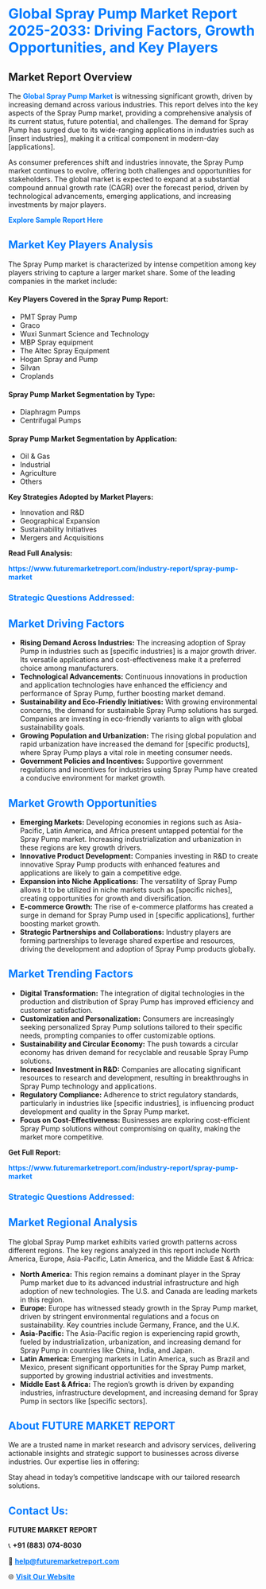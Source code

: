 <h1 style="color: #007BFF;">Global Spray Pump Market Report 2025-2033: Driving Factors, Growth Opportunities, and Key Players</h1>

<section id="overview">
<h2>Market Report Overview</h2>
<p>The <a href="https://www.futuremarketreport.com/industry-report/spray-pump-market" style="color: #007BFF; text-decoration: none;"><strong>Global Spray Pump Market</strong></a> is witnessing significant growth, driven by increasing demand across various industries. This report delves into the key aspects of the Spray Pump market, providing a comprehensive analysis of its current status, future potential, and challenges. The demand for Spray Pump has surged due to its wide-ranging applications in industries such as [insert industries], making it a critical component in modern-day [applications].</p>
<p>As consumer preferences shift and industries innovate, the Spray Pump market continues to evolve, offering both challenges and opportunities for stakeholders. The global market is expected to expand at a substantial compound annual growth rate (CAGR) over the forecast period, driven by technological advancements, emerging applications, and increasing investments by major players.</p>
</section>

<section id="overview">
<p><a href="https://www.futuremarketreport.com/request-sample/reportId=105078" style="color: #007BFF; text-decoration: none;"><strong>Explore Sample Report Here</strong></a></p>
</section>

<section id="key-players">
<h2 style="color: #007BFF;">Market Key Players Analysis</h2>
<p>The Spray Pump market is characterized by intense competition among key players striving to capture a larger market share. Some of the leading companies in the market include:</p>
<h4>Key Players Covered in the Spray Pump Report:</h4>
<ul><li>PMT Spray Pump</li><li>Graco</li><li>Wuxi Sunmart Science and Technology</li><li>MBP Spray equipment</li><li>The Altec Spray Equipment</li><li>Hogan Spray and Pump</li><li>Silvan</li><li>Croplands</li></ul>
<h4>Spray Pump Market Segmentation by Type:</h4>
<ul><li>Diaphragm Pumps</li><li>Centrifugal Pumps</li></ul>

<h4>Spray Pump Market Segmentation by Application:</h4>
<ul><li>Oil &amp; Gas</li><li>Industrial</li><li>Agriculture</li><li>Others</li></ul>
<p><strong>Key Strategies Adopted by Market Players:</strong></p>
<ul>
<li>Innovation and R&D</li>
<li>Geographical Expansion</li>
<li>Sustainability Initiatives</li>
<li>Mergers and Acquisitions</li>
</ul>
</section>

<section>
<p><strong>Read Full Analysis: </strong></p><a href="https://www.futuremarketreport.com/industry-report/spray-pump-market" style="color: #007BFF; text-decoration: none;"><strong>https://www.futuremarketreport.com/industry-report/spray-pump-market</strong></a>
<h3 style="color: #007BFF;">Strategic Questions Addressed:</h3>
</section>

<section id="driving-factors">
<h2 style="color: #007BFF;">Market Driving Factors</h2>
<ul>
<li><strong>Rising Demand Across Industries:</strong> The increasing adoption of Spray Pump in industries such as [specific industries] is a major growth driver. Its versatile applications and cost-effectiveness make it a preferred choice among manufacturers.</li>
<li><strong>Technological Advancements:</strong> Continuous innovations in production and application technologies have enhanced the efficiency and performance of Spray Pump, further boosting market demand.</li>
<li><strong>Sustainability and Eco-Friendly Initiatives:</strong> With growing environmental concerns, the demand for sustainable Spray Pump solutions has surged. Companies are investing in eco-friendly variants to align with global sustainability goals.</li>
<li><strong>Growing Population and Urbanization:</strong> The rising global population and rapid urbanization have increased the demand for [specific products], where Spray Pump plays a vital role in meeting consumer needs.</li>
<li><strong>Government Policies and Incentives:</strong> Supportive government regulations and incentives for industries using Spray Pump have created a conducive environment for market growth.</li>
</ul>
</section>

<section id="growth-opportunities">
<h2 style="color: #007BFF;">Market Growth Opportunities</h2>
<ul>
<li><strong>Emerging Markets:</strong> Developing economies in regions such as Asia-Pacific, Latin America, and Africa present untapped potential for the Spray Pump market. Increasing industrialization and urbanization in these regions are key growth drivers.</li>
<li><strong>Innovative Product Development:</strong> Companies investing in R&D to create innovative Spray Pump products with enhanced features and applications are likely to gain a competitive edge.</li>
<li><strong>Expansion into Niche Applications:</strong> The versatility of Spray Pump allows it to be utilized in niche markets such as [specific niches], creating opportunities for growth and diversification.</li>
<li><strong>E-commerce Growth:</strong> The rise of e-commerce platforms has created a surge in demand for Spray Pump used in [specific applications], further boosting market growth.</li>
<li><strong>Strategic Partnerships and Collaborations:</strong> Industry players are forming partnerships to leverage shared expertise and resources, driving the development and adoption of Spray Pump products globally.</li>
</ul>
</section>

<section id="trending-factors">
<h2 style="color: #007BFF;">Market Trending Factors</h2>
<ul>
<li><strong>Digital Transformation:</strong> The integration of digital technologies in the production and distribution of Spray Pump has improved efficiency and customer satisfaction.</li>
<li><strong>Customization and Personalization:</strong> Consumers are increasingly seeking personalized Spray Pump solutions tailored to their specific needs, prompting companies to offer customizable options.</li>
<li><strong>Sustainability and Circular Economy:</strong> The push towards a circular economy has driven demand for recyclable and reusable Spray Pump solutions.</li>
<li><strong>Increased Investment in R&D:</strong> Companies are allocating significant resources to research and development, resulting in breakthroughs in Spray Pump technology and applications.</li>
<li><strong>Regulatory Compliance:</strong> Adherence to strict regulatory standards, particularly in industries like [specific industries], is influencing product development and quality in the Spray Pump market.</li>
<li><strong>Focus on Cost-Effectiveness:</strong> Businesses are exploring cost-efficient Spray Pump solutions without compromising on quality, making the market more competitive.</li>
</ul>
</section>

<section>
<p><strong>Get Full Report: </strong></p><a href="https://www.futuremarketreport.com/industry-report/spray-pump-market" style="color: #007BFF; text-decoration: none;"><strong>https://www.futuremarketreport.com/industry-report/spray-pump-market</strong></a>
<h3 style="color: #007BFF;">Strategic Questions Addressed:</h3>
</section>


<section id="regional-analysis">
<h2 style="color: #007BFF;">Market Regional Analysis</h2>
<p>The global Spray Pump market exhibits varied growth patterns across different regions. The key regions analyzed in this report include North America, Europe, Asia-Pacific, Latin America, and the Middle East & Africa:</p>
<ul>
<li><strong>North America:</strong> This region remains a dominant player in the Spray Pump market due to its advanced industrial infrastructure and high adoption of new technologies. The U.S. and Canada are leading markets in this region.</li>
<li><strong>Europe:</strong> Europe has witnessed steady growth in the Spray Pump market, driven by stringent environmental regulations and a focus on sustainability. Key countries include Germany, France, and the U.K.</li>
<li><strong>Asia-Pacific:</strong> The Asia-Pacific region is experiencing rapid growth, fueled by industrialization, urbanization, and increasing demand for Spray Pump in countries like China, India, and Japan.</li>
<li><strong>Latin America:</strong> Emerging markets in Latin America, such as Brazil and Mexico, present significant opportunities for the Spray Pump market, supported by growing industrial activities and investments.</li>
<li><strong>Middle East & Africa:</strong> The region’s growth is driven by expanding industries, infrastructure development, and increasing demand for Spray Pump in sectors like [specific sectors].</li>
</ul>
</section>

<footer>
<h2 style="color: #007BFF;">About FUTURE MARKET REPORT</h2>
<p>We are a trusted name in market research and advisory services, delivering actionable insights and strategic support to businesses across diverse industries. Our expertise lies in offering:</p>

<p>Stay ahead in today’s competitive landscape with our tailored research solutions.</p>

<h2 style="color: #007BFF;">Contact Us:</h2>
<p><strong>FUTURE MARKET REPORT</strong></p>
<p>📞 <strong>+91 (883) 074-8030</strong></p>
<p>📧 <strong><a href="mailto:help@futuremarketreport.com" style="color: #007BFF;">help@futuremarketreport.com</a></strong></p>
<p>🌐 <strong><a href="https://www.futuremarketreport.com/" style="color: #007BFF;">Visit Our Website</a></strong></p>
</footer>